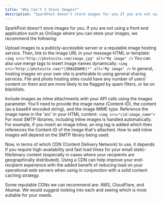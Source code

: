 ```yaml
---
title: "Why Can't I Store Images?"
description: "SparkPost doesn't store images for you If you are not using a front end application such as On Gage where you can store your images we recommend the following Upload images to a publicly accessible server or a reputable image hosting service Then link to the image URL in..."
---
```


SparkPost doesn't store images for you. If you are not using a front end application such as OnGage where you can store your images, we recommend the following:

Upload images to a publicly-accessible server or a reputable image hosting service. Then, link to the image URL in your message HTML or template:
`<img src="http://photosite.com/image.jpg" alt="My image" />`
You can also use merge tags to insert image names dynamically:
`<img src="http://photosite.com/*|IMAGENAME|*" alt="My image" />`
In general, hosting images on your own site is preferable to using general sharing services. File and photo hosting sites could have any number of users' content on them and are more likely to be flagged by spam filters, or be on blacklists.

Include images as inline attachments with your API calls using the images parameter. You'll need to provide the image name (Content-ID), the content (as a base64 encoded string), and the image MIME type. Reference the image name in the 'src' in your HTML content:
`<img src="cid:image_name">`
For most SMTP libraries, including inline images is handled automatically. For example, if you insert an image inline, an img tag is added which then references the Content-ID of the image that's attached. How to add inline images will depend on the SMTP library being used.

Now, in terms of which CDN (Content Delivery Network) to use, it depends if you require high-availability and fast load times for your email static-file/binary content (especially in cases where your recipients are geographically distributed). Using a CDN can help improve your end-recipient experience with the added benefit of reducing load on your operational web servers when using in conjunction with a solid content caching strategy.

Some reputable CDNs we can recommend are: AWS, CloudFlare, and Akamai. We would suggest looking into each and seeing which is most suitable for your needs.
